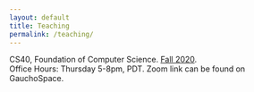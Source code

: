 ```yaml
---
layout: default
title: Teaching
permalink: /teaching/
---
```


CS40, Foundation of Computer Science. [Fall 2020](https://jiyuzhang1994.github.io/CS40f20/).  
Office Hours: Thursday 5-8pm, PDT. Zoom link can be found on GauchoSpace.